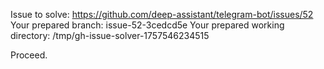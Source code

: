 Issue to solve: https://github.com/deep-assistant/telegram-bot/issues/52
Your prepared branch: issue-52-3cedcd5e
Your prepared working directory: /tmp/gh-issue-solver-1757546234515

Proceed.